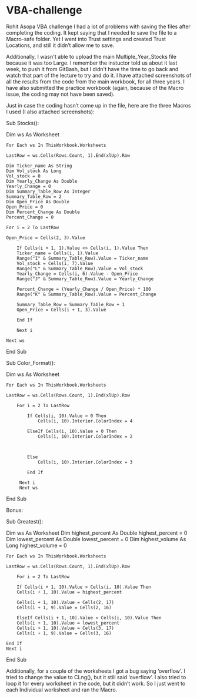 # VBA-challenge
Rohit Asopa VBA challenge
I had a lot of problems with saving the files after completing the coding. It kept saying that I needed to save the file to a Macro-safe folder. Yet I went into Trust settings and created Trust Locations, and still it didn’t allow me to save. 

Additionally, I wasn't able to upload the main Multiple_Year_Stocks file because it was too Large. I remember the instuctor told us about it last week, to push it from GitBash, but I didn't have the time to go back and watch that part of the lecture to try and do it. I have attached screenshots of all the results from the code from the main workbook, for all three years. I have also submitted the practice workbook (again, because of the Macro issue, the coding may not have been saved).

Just in case the coding hasn’t come up in the file, here are the three Macros I used (I also attached screenshots):

Sub Stocks():
    
Dim ws As Worksheet

    For Each ws In ThisWorkbook.Worksheets
    
    LastRow = ws.Cells(Rows.Count, 1).End(xlUp).Row
    
    Dim Ticker_name As String
    Dim Vol_stock As Long
    Vol_stock = 0
    Dim Yearly_Change As Double
    Yearly_Change = 0
    Dim Summary_Table_Row As Integer
    Summary_Table_Row = 2
    Dim Open_Price As Double
    Open_Price = 0
    Dim Percent_Change As Double
    Percent_Change = 0
    
    For i = 2 To LastRow
    
    Open_Price = Cells(2, 3).Value
    
        If Cells(i + 1, 1).Value <> Cells(i, 1).Value Then
        Ticker_name = Cells(i, 1).Value
        Range("I" & Summary_Table_Row).Value = Ticker_name
        Vol_stock = Cells(i, 7).Value
        Range("L" & Summary_Table_Row).Value = Vol_stock
        Yearly_Change = Cells(i, 6).Value - Open_Price
        Range("J" & Summary_Table_Row).Value = Yearly_Change
        
        Percent_Change = (Yearly_Change / Open_Price) * 100
        Range("K" & Summary_Table_Row).Value = Percent_Change
        
        Summary_Table_Row = Summary_Table_Row + 1
        Open_Price = Cells(i + 1, 3).Value
            
        End If
        
        Next i
        
    Next ws
            
End Sub


Sub Color_Format():


Dim ws As Worksheet

    For Each ws In ThisWorkbook.Worksheets
    
    LastRow = ws.Cells(Rows.Count, 1).End(xlUp).Row
    
        For i = 2 To LastRow
        
            If Cells(i, 10).Value > 0 Then
                Cells(i, 10).Interior.ColorIndex = 4
                
            ElseIf Cells(i, 10).Value = 0 Then
                Cells(i, 10).Interior.ColorIndex = 2
            
        
            
            Else
                Cells(i, 10).Interior.ColorIndex = 3
            
            End If
         
         Next i
         Next ws
End Sub



Bonus:

Sub Greatest():

Dim ws As Worksheet
Dim highest_percent As Double
highest_percent = 0
Dim lowest_percent As Double
lowest_percent = 0
Dim highest_volume As Long
highest_volume = 0

    For Each ws In ThisWorkbook.Worksheets
    
    LastRow = ws.Cells(Rows.Count, 1).End(xlUp).Row
    
        For i = 2 To LastRow

        If Cells(i + 1, 10).Value > Cells(i, 10).Value Then
        Cells(i + 1, 10).Value = highest_percent
        
        Cells(i + 1, 10).Value = Cells(2, 17)
        Cells(i + 1, 9).Value = Cells(2, 16)
        
        ElseIf Cells(i + 1, 10).Value < Cells(i, 10).Value Then
        Cells(i + 1, 10).Value = lowest_percent
        Cells(i + 1, 10).Value = Cells(3, 17)
        Cells(i + 1, 9).Value = Cells(3, 16)
        
    End If
    Next i
    
    
        
        
        
End Sub


Additionally, for a couple of the worksheets I got a bug saying ‘overflow’. I tried to change the value to CLng(), but it still said ‘overflow’.
I also tried to loop it for every worksheet in the code, but it didn’t work. So I just went to each Individual worksheet and ran the Macro.


